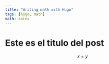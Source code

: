 ```yaml
---
title: "Writing math with Hugo"
tags: [hugo, math]
math: katex
---
```



# Este es el titulo del post 

$$x=y$$
